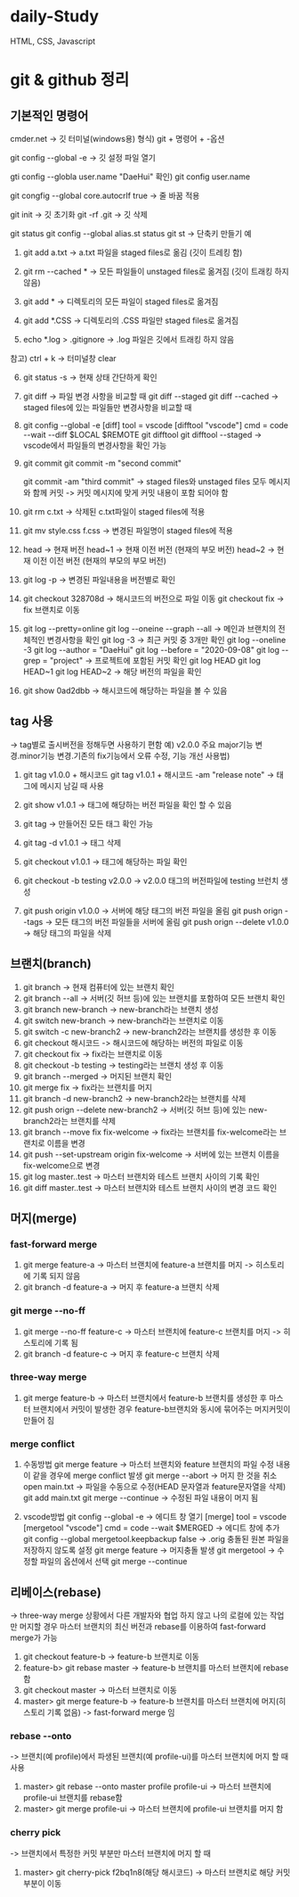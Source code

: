 # daily-Study
HTML, CSS, Javascript

# git & github 정리

## 기본적인 명령어

cmder.net -> 깃 터미널(windows용)
형식) git + 명령어 + -옵션

git config --global -e 
-> 깃 설정 파일 열기

gti config --globla user.name "DaeHui"
확인) git config user.name

git congfig --global core.autocrlf true 
-> 줄 바꿈 적용

git init
-> 깃 초기화
git -rf .git 
-> 깃 삭제

git status 
git config --global alias.st status 
git st
-> 단축키 만들기 예

1. git add a.txt
-> a.txt 파일을 staged files로 옮김 (깃이 트레킹 함)

2. git rm --cached * 
-> 모든 파일들이 unstaged files로 옮겨짐 (깃이 트래킹 하지 않음)

3. git add * 
-> 디렉토리의 모든 파일이 staged files로 옮겨짐

4. git add *.CSS
-> 디렉토리의 .CSS 파일만 staged files로 옮겨짐

5. echo *.log > .gitignore
-> .log 파일은 깃에서 트래킹 하지 않음

참고) ctrl + k
-> 터미널창 clear

6. git status -s 
-> 현재 상태 간단하게 확인

7. git diff
-> 파일 변경 사항을 비교할 때
   git diff --staged
   git diff --cached
-> staged files에 있는 파일들만 변경사항을 비교할 때

8. git config --global -e
   [diff]
   tool = vscode
   [difftool "vscode"]
   cmd = code --wait --diff $LOCAL $REMOTE
   git difftool
   git difftool --staged
-> vscode에서 파일들의 변경사항을 확인 가능

9. git commit
   git commit -m "second commit"
   
   git commit -am "third commit"
-> staged files와 unstaged files 모두 메시지와 함께 커밋
-> 커밋 메시지에 맞게 커밋 내용이 포함 되어야 함

10. git rm c.txt
-> 삭제된 c.txt파일이 staged files에 적용

11. git mv style.css f.css
-> 변경된 파일명이 staged files에 적용

12. head 
-> 현재 버전
    head~1 
-> 현재 이전 버전 (현재의 부모 버전)
    head~2
-> 현재 이전 이전 버전 (현재의 부모의 부모 버전)

13. git log -p 
-> 변경된 파일내용을 버전별로 확인

14. git checkout 328708d 
-> 해시코드의 버전으로 파일 이동
    git checkout fix 
-> fix 브랜치로 이동

15. git log --pretty=online
    git log --oneine --graph --all
-> 메인과 브랜치의 전체적인 변경사항을 확인
    git log -3 
-> 최근 커밋 중 3개만 확인
    git log --oneline -3 
    git log --author = "DaeHui"
    git log --before = "2020-09-08"
    git log --grep = "project"
-> 프로젝트에 포함된 커밋 확인
    git log HEAD
    git log HEAD~1
    git log HEAD~2
-> 해당 버전의 파일을 확인

16. git show 0ad2dbb
-> 해시코드에 해당하는 파일을 볼 수 있음

## tag 사용
-> tag별로 출시버전을 정해두면 사용하기 편함
예) v2.0.0 
주요 major기능 변경.minor기능 변경.기존의 fix기능에서 오류 수정, 기능 개선
사용법)
  1. git tag v1.0.0 + 해시코드
     git tag v1.0.1 + 해시코드 -am "release note"
     -> 태그에 메시지 남길 때 사용
     
  2. git show v1.0.1
     -> 태그에 해당하는 버전 파일을 확인 할 수 있음
  
  3. git tag
     -> 만들어진 모든 태그 확인 가능
   
  4. git tag -d v1.0.1
     -> 태그 삭제
     
  5. git checkout v1.0.1
     -> 태그에 해당하는 파일 확인
     
  6. git checkout -b testing v2.0.0
     -> v2.0.0 태그의 버전파일에 testing 브런치 생성
     
  7. git push origin v1.0.0 
     -> 서버에 해당 태그의 버전 파일을 올림
     git push orign --tags
     -> 모든 태그의 버전 파일들을 서버에 올림
     git push orign --delete v1.0.0
     -> 해당 태그의 파일을 삭제
     
## 브랜치(branch)
1. git branch 
-> 현재 컴퓨터에 있는 브랜치 확인
2. git branch --all 
-> 서버(깃 허브 등)에 있는 브랜치를 포함하여 모든 브랜치 확인
3. git branch new-branch
-> new-branch라는 브랜치 생성
4. git switch new-branch
-> new-branch라는 브랜치로 이동
5. git switch -c new-branch2
-> new-branch2라는 브랜치를 생성한 후 이동
6. git checkout 해시코드
-> 해시코드에 해당하는 버전의 파일로 이동
7. git checkout fix
-> fix라는 브랜치로 이동
8. git checkout -b testing
-> testing라는 브랜치 생성 후 이동
9. git branch --merged
-> 머지된 브랜치 확인
10. git merge fix
-> fix라는 브랜치를 머지
11. git branch -d new-branch2
-> new-branch2라는 브랜치를 삭제
12. git push orign --delete new-branch2 
-> 서버(깃 허브 등)에 있는 new-branch2라는 브랜치를 삭제
13. git branch --move fix fix-welcome 
-> fix라는 브랜치를 fix-welcome라는 브랜치로 이름을 변경
14. git push --set-upstream origin fix-welcome
-> 서버에 있는 브랜치 이름을 fix-welcome으로 변경
15. git log master..test
-> 마스터 브랜치와 테스트 브랜치 사이의 기록 확인
16. git diff master..test
-> 마스터 브랜치와 테스트 브랜치 사이의 변경 코드 확인

## 머지(merge)
### fast-forward merge
1. git merge feature-a
-> 마스터 브랜치에 feature-a 브랜치를 머지
-> 히스토리에 기록 되지 않음
2. git branch -d feature-a
-> 머지 후 feature-a 브랜치 삭제

### git merge --no-ff 
1. git merge --no-ff feature-c
-> 마스터 브랜치에 feature-c 브랜치를 머지
-> 히스토리에 기록 됨
2. git branch -d feature-c
-> 머지 후 feature-c 브랜치 삭제

### three-way merge
1. git merge feature-b
-> 마스터 브랜치에서 feature-b 브랜치를 생성한 후 마스터 브랜치에서 커밋이 발생한 경우
feature-b브랜치와 동시에 묶어주는 머지커밋이 만들어 짐

### merge conflict
1. 수동방법
git merge feature
-> 마스터 브랜치와 feature 브랜치의 파일 수정 내용이 같을 경우에 merge conflict 발생
git merge --abort
-> 머지 한 것을 취소
open main.txt
-> 파일을 수동으로 수정(HEAD 문자열과 feature문자열을 삭제)
git add main.txt
git merge --continue
-> 수정된 파일 내용이 머지 됨

2. vscode방법
git config --global -e
-> 에디트 창 열기
[merge]
tool = vscode
[mergetool "vscode"]
cmd = code --wait $MERGED 
-> 에디트 창에 추가
git config --global mergetool.keepbackup false
-> .orig 충돌된 원본 파일을 저장하지 않도록 설정
git merge feature
-> 머지충돌 발생
git mergetool 
-> 수정할 파일의 옵션에서 선택
git merge --continue 

## 리베이스(rebase)
-> three-way merge 상황에서 다른 개발자와 협업 하지 않고 나의 로컬에 있는 작업만 머지할 경우
마스터 브랜치의 최신 버전과 rebase를 이용하여 fast-forward merge가 가능

1. git checkout feature-b
-> feature-b 브랜치로 이동
2. feature-b> git rebase master
-> feature-b 브랜치를 마스터 브랜치에  rebase 함
3. git checkout master
-> 마스터 브랜치로 이동
4. master> git merge feature-b 
-> feature-b 브랜치를 마스터 브랜치에 머지(히스토리 기록 없음)
-> fast-forward merge 임

### rebase --onto
-> 브랜치(예 profile)에서 파생된 브랜치(예 profile-ui)를 마스터 브랜치에 머지 할 때 사용

1. master> git rebase --onto master profile profile-ui
-> 마스터 브랜치에 profile-ui 브랜치를 rebase함
2. master> git merge profile-ui
-> 마스터 브랜치에 profile-ui 브랜치를 머지 함

### cherry pick
-> 브랜치에서 특정한 커밋 부분만 마스터 브랜치에 머지 할 때

1. master> git cherry-pick f2bq1n8(해당 해시코드)
-> 마스터 브랜치로 해당 커밋 부분이 이동
     
     
    


